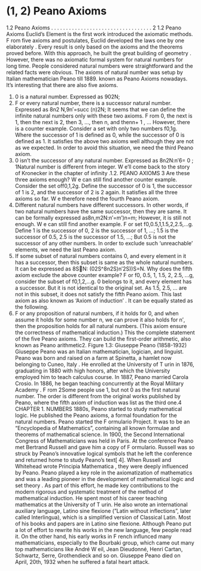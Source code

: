 # (1, 2) Peano Axioms

1.2 Peano Axioms . . . . . . . . . . . . . . . . . . . . . . . . . . . . . . . . . . 2
1.2 Peano Axioms
Euclid’s Element is the first work introduced the axiomatic methods. F rom five axioms
and postulates, Euclid developed the laws one by one elaborately . Every result is only
based on the axioms and the theorems proved before. With this approach, he built the
great building of geometry . However, there was no axiomatic formal system for natural
numbers for long time. People considered natural numbers were straightforward and
the related facts were obvious. The axioms of natural number was setup by Italian
mathematician Peano till 1889. known as Peano Axioms nowadays. It’s interesting that
there are also five axioms.
1. 0 is a natural number. Expressed as 902N;
2. F or every natural number, there is a successor natural number. Expressed as 8n2
N,9n′=succ (n)2N;
It seems that we can define the infinite natural numbers only with these two axioms.
F rom 0, the next is 1, then the next is 2, then 3, ..., then n, and thenn+ 1 , ... However,
there is a counter example. Consider a set with only two numbers f0,1g. Where the
successor of 1 is defined as 0, while the successor of 0 is defined as 1. It satisfies the above
two axioms well although they are not as we expected. In order to avoid this situation,
we need the third Peano axiom.
3. 0 isn’t the successor of any natural number. Expressed as 8n2N:n′6= 0 ;
1Natural number is different from integer. W e’ll come back to the story of Kronecker in the chapter
of infinity .1.2. PEANO AXIOMS 3
Are these three axioms enough? W e can still find another counter example. Consider
the set off0,1,2g. Define the successor of 0 is 1, the successor of 1 is 2, and the successor
of 2 is 2 again. It satisfies all the three axioms so far. W e therefore need the fourth Peano
axiom.
4. Different natural numbers have different successors. In other words, if two natural
numbers have the same successor, then they are same. It can be formally expressed
as8n,m2N:n′=m′)n=m;
However, it is still not enough. W e can still find another example. F or set f0,0.5,1,1.5,2,2.5,...g.
Define 1 is the successor of 0, 2 is the successor of 1, ...; 1.5 is the successor of 0.5, 2.5 is
the successor of 1.5, ...; But 0.5 is not the successor of any other numbers. In order to
exclude such ‘unreachable’ elements, we need the last Peano axiom.
5. If some subset of natural numbers contains 0, and every element in it has a successor,
then this subset is same as the whole natural numbers. It can be expressed as
8SN: (02S^8n2S)n′2S))S=N.
Why does the fifth axiom exclude the above counter example? F or f0, 0.5, 1, 1.5,
2, 2.5, ...g, consider the subset of f0,1,2,...g. 0 belongs to it, and every element has a
successor. But it is not identical to the original set. As 1.5, 2.5, ... are not in this subset,
it does not satisfy the fifth Peano axiom. This last axiom as also known as ‘Axiom of
induction’ . It can be equally stated as the following.
5. F or any proposition of natural numbers, if it holds for 0, and when assume it holds
for some number n, we can prove it also holds for n′, then the proposition holds for
all natural numbers. (This axiom ensure the correctness of mathematical induction.)
This the complete statement of the five Peano axioms. They can build the first-order
arithmetic, also known as Peano arithmetic2.
Figure 1.3: Giuseppe Peano (1858-1932)
Giuseppe Peano was an Italian mathematician, logician, and linguist. Peano was born
and raised on a farm at Spinetta, a hamlet now belonging to Cuneo, Italy . He enrolled
at the University of T urin in 1876, graduating in 1880 with high honors, after which
the University employed him to teach calculus course. In 1887, Peano married Carola
Crosio. In 1886, he began teaching concurrently at the Royal Military Academy . F rom
2Some people use 1, but not 0 as the first natural number. The order is different from the original
works published by Peano, where the fifth axiom of induction was list as the third one.4 CHAPTER 1. NUMBERS
1880s, Peano started to study mathematical logic. He published the Peano axioms, a
formal foundation for the natural numbers. Peano started the F ormulario Project. It was
to be an “Encyclopedia of Mathematics”, containing all known formulae and theorems
of mathematical science. In 1900, the Second International Congress of Mathematicians
was held in Paris. At the conference Peano met Bertrand Russell and gave him a copy of
F ormulario. Russell was so struck by Peano’s innovative logical symbols that he left the
conference and returned home to study Peano’s text[ 4].
When Russell and Whitehead wrote Principia Mathematica , they were deeply influenced by Peano. Peano played a key role in the axiomatization of mathematics and was a
leading pioneer in the development of mathematical logic and set theory . As part of this
effort, he made key contributions to the modern rigorous and systematic treatment of the
method of mathematical induction. He spent most of his career teaching mathematics at
the University of T urin. He also wrote an international auxiliary language, Latino sine
flexione (”Latin without inflections”, later called Interlingua), which is a simplified version
of Classical Latin. Most of his books and papers are in Latino sine flexione. Although
Peano put a lot of effort to rewrite his works in the new language, few people read it.
On the other hand, his early works in F rench influnced many mathematicians, especially
to the Bourbaki group, which came out many top mathematicians like André W eil, Jean
Dieudonné, Henri Cartan, Schwartz, Serre, Grothendieck and so on.
Giuseppe Peano died on April, 20th, 1932 when he suffered a fatal heart attack.
